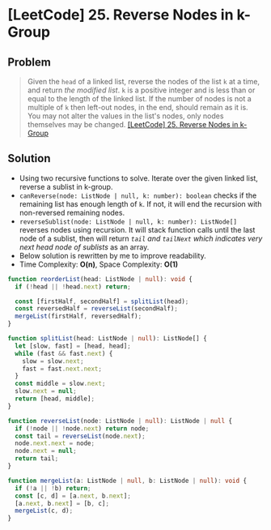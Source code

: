 # [LeetCode] 25. Reverse Nodes in k-Group

## Problem

> Given the `head` of a linked list, reverse the nodes of the list `k` at a time, and return _the modified list_.
> `k` is a positive integer and is less than or equal to the length of the linked list. If the number of nodes is not a multiple of `k` then left-out nodes, in the end, should remain as it is.
> You may not alter the values in the list's nodes, only nodes themselves may be changed.
> [[LeetCode] 25. Reverse Nodes in k-Group](https://leetcode.com/problems/reverse-nodes-in-k-group/description/?envType=study-plan&id=data-structure-ii)

## Solution

- Using two recursive functions to solve. Iterate over the given linked list, reverse a sublist in k-group.
- `canReverse(node: ListNode | null, k: number): boolean` checks if the remaining list has enough length of `k`. If not, it will end the recursion with non-reversed remaining nodes.
- `reverseSublist(node: ListNode | null, k: number): ListNode[]` reverses nodes using recursion. It will stack function calls until the last node of a sublist, then will return _`tail` and `tailNext` which indicates very next head node of sublists_ as an array.
- Below solution is rewritten by me to improve readability.
- Time Complexity: **O(n)**, Space Complexity: **O(1)**

```typescript
function reorderList(head: ListNode | null): void {
  if (!head || !head.next) return;

  const [firstHalf, secondHalf] = splitList(head);
  const reversedHalf = reverseList(secondHalf);
  mergeList(firstHalf, reversedHalf);
}

function splitList(head: ListNode | null): ListNode[] {
  let [slow, fast] = [head, head];
  while (fast && fast.next) {
    slow = slow.next;
    fast = fast.next.next;
  }
  const middle = slow.next;
  slow.next = null;
  return [head, middle];
}

function reverseList(node: ListNode | null): ListNode | null {
  if (!node || !node.next) return node;
  const tail = reverseList(node.next);
  node.next.next = node;
  node.next = null;
  return tail;
}

function mergeList(a: ListNode | null, b: ListNode | null): void {
  if (!a || !b) return;
  const [c, d] = [a.next, b.next];
  [a.next, b.next] = [b, c];
  mergeList(c, d);
}
```
